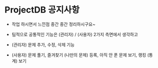 # ProjectDB 공지사항

- 작업 하시면서 느낀점 중간 중간 정리하시구요~

- 팀적으로 공통적인 기능은 (관리자) / (사용자) 2가지 측면에서 생각하고

- (관리자) 문제 추가, 수정, 삭제 기능

- (사용자) 문제 풀기, 즐겨찾기 (나만의 문제) 등록, 아직 안 푼 문제 보기, 랭킹 (통계) 보기
